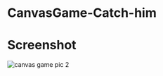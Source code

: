 # CanvasGame-Catch-him
# Screenshot

![canvas game pic 2](https://user-images.githubusercontent.com/46546858/155824664-248fa133-595f-4be8-824a-0580c3bda562.PNG)

